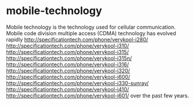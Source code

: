 # mobile-technology
Mobile technology is the technology used for cellular communication. Mobile code division multiple access (CDMA) technology has evolved rapidly http://specificationtech.com/phone/verykool-i280/ http://specificationtech.com/phone/verykool-i310/ http://specificationtech.com/phone/verykool-i315/ http://specificationtech.com/phone/verykool-i315n/ http://specificationtech.com/phone/verykool-i316/ http://specificationtech.com/phone/verykool-i320/ http://specificationtech.com/phone/verykool-i600/ http://specificationtech.com/phone/verykool-i330-sunray/ http://specificationtech.com/phone/verykool-i410/ http://specificationtech.com/phone/verykool-i601/ over the past few years.
